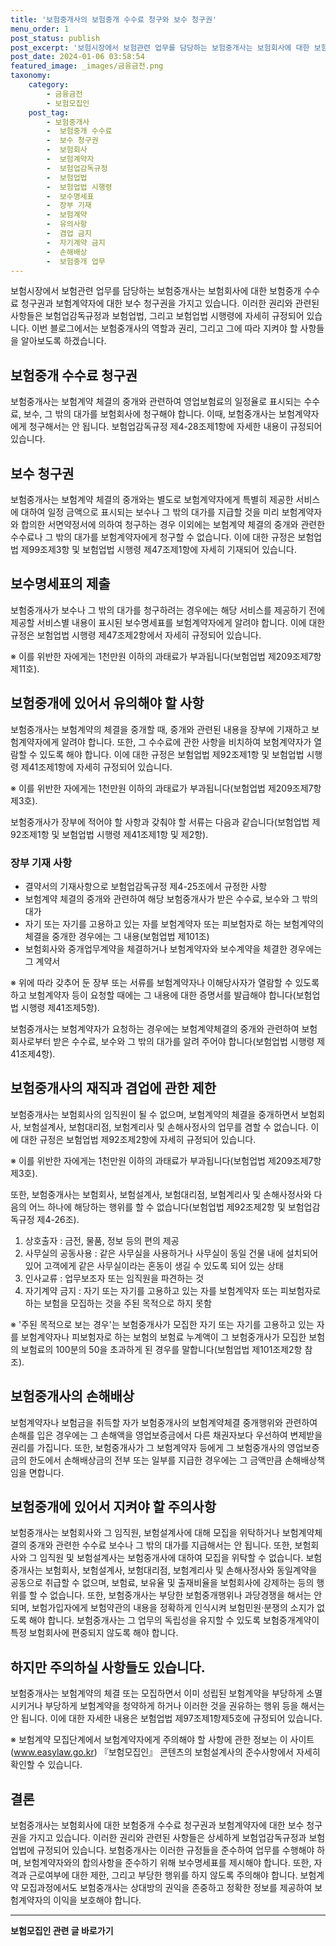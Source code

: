 ```yaml
---
title: '보험중개사의 보험중개 수수료 청구와 보수 청구권'
menu_order: 1
post_status: publish
post_excerpt: '보험시장에서 보험관련 업무를 담당하는 보험중개사는 보험회사에 대한 보험중개 수수료 청구권과 보험계약자에 대한 보수 청구권을 가지고 있습니다. 이러한 권리와 관련된 사항들은 보험업감독규정과 보험업법, 그리고 보험업법 시행령에 자세히 규정되어 있습니다. 이번 블로그에서는 보험중개사의 역할과 권리, 그리고 그에 따라 지켜야 할 사항들을 알아보도록 하겠습니다.'
post_date: 2024-01-06 03:58:54
featured_image: _images/금융금전.png
taxonomy:
    category:
        - 금융금전
        - 보험모집인
    post_tag:
        - 보험중개사
        -  보험중개 수수료
        -  보수 청구권
        -  보험회사
        -  보험계약자
        -  보험업감독규정
        -  보험업법
        -  보험업법 시행령
        -  보수명세표
        -  장부 기재
        -  보험계약
        -  유의사항
        -  겸업 금지
        -  자기계약 금지
        -  손해배상
        -  보험중개 업무
---
```



보험시장에서 보험관련 업무를 담당하는 보험중개사는 보험회사에 대한 보험중개 수수료 청구권과 보험계약자에 대한 보수 청구권을 가지고 있습니다. 이러한 권리와 관련된 사항들은 보험업감독규정과 보험업법, 그리고 보험업법 시행령에 자세히 규정되어 있습니다. 이번 블로그에서는 보험중개사의 역할과 권리, 그리고 그에 따라 지켜야 할 사항들을 알아보도록 하겠습니다.

## 보험중개 수수료 청구권

보험중개사는 보험계약 체결의 중개와 관련하여 영업보험료의 일정율로 표시되는 수수료, 보수, 그 밖의 대가를 보험회사에 청구해야 합니다. 이때, 보험중개사는 보험계약자에게 청구해서는 안 됩니다. 보험업감독규정 제4-28조제1항에 자세한 내용이 규정되어 있습니다.

## 보수 청구권

보험중개사는 보험계약 체결의 중개와는 별도로 보험계약자에게 특별히 제공한 서비스에 대하여 일정 금액으로 표시되는 보수나 그 밖의 대가를 지급할 것을 미리 보험계약자와 합의한 서면약정서에 의하여 청구하는 경우 이외에는 보험계약 체결의 중개와 관련한 수수료나 그 밖의 대가를 보험계약자에게 청구할 수 없습니다. 이에 대한 규정은 보험업법 제99조제3항 및 보험업법 시행령 제47조제1항에 자세히 기재되어 있습니다.

## 보수명세표의 제출

보험중개사가 보수나 그 밖의 대가를 청구하려는 경우에는 해당 서비스를 제공하기 전에 제공할 서비스별 내용이 표시된 보수명세표를 보험계약자에게 알려야 합니다. 이에 대한 규정은 보험업법 시행령 제47조제2항에서 자세히 규정되어 있습니다.

※ 이를 위반한 자에게는 1천만원 이하의 과태료가 부과됩니다(보험업법 제209조제7항제11호).

## 보험중개에 있어서 유의해야 할 사항

보험중개사는 보험계약의 체결을 중개할 때, 중개와 관련된 내용을 장부에 기재하고 보험계약자에게 알려야 합니다. 또한, 그 수수료에 관한 사항을 비치하여 보험계약자가 열람할 수 있도록 해야 합니다. 이에 대한 규정은 보험업법 제92조제1항 및 보험업법 시행령 제41조제1항에 자세히 규정되어 있습니다.

※ 이를 위반한 자에게는 1천만원 이하의 과태료가 부과됩니다(보험업법 제209조제7항제3호).

보험중개사가 장부에 적어야 할 사항과 갖춰야 할 서류는 다음과 같습니다(보험업법 제92조제1항 및 보험업법 시행령 제41조제1항 및 제2항).

### 장부 기재 사항

- 결약서의 기재사항으로 보험업감독규정 제4-25조에서 규정한 사항
- 보험계약 체결의 중개와 관련하여 해당 보험중개사가 받은 수수료, 보수와 그 밖의 대가
- 자기 또는 자기를 고용하고 있는 자를 보험계약자 또는 피보험자로 하는 보험계약의 체결을 중개한 경우에는 그 내용(보험업법 제101조)
- 보험회사와 중개업무계약을 체결하거나 보험계약자와 보수계약을 체결한 경우에는 그 계약서

※ 위에 따라 갖추어 둔 장부 또는 서류를 보험계약자나 이해당사자가 열람할 수 있도록 하고 보험계약자 등이 요청할 때에는 그 내용에 대한 증명서를 발급해야 합니다(보험업법 시행령 제41조제5항).

보험중개사는 보험계약자가 요청하는 경우에는 보험계약체결의 중개와 관련하여 보험회사로부터 받은 수수료, 보수와 그 밖의 대가를 알려 주어야 합니다(보험업법 시행령 제41조제4항).

## 보험중개사의 재직과 겸업에 관한 제한

보험중개사는 보험회사의 임직원이 될 수 없으며, 보험계약의 체결을 중개하면서 보험회사, 보험설계사, 보험대리점, 보험계리사 및 손해사정사의 업무를 겸할 수 없습니다. 이에 대한 규정은 보험업법 제92조제2항에 자세히 규정되어 있습니다.

※ 이를 위반한 자에게는 1천만원 이하의 과태료가 부과됩니다(보험업법 제209조제7항제3호).

또한, 보험중개사는 보험회사, 보험설계사, 보험대리점, 보험계리사 및 손해사정사와 다음의 어느 하나에 해당하는 행위를 할 수 없습니다(보험업법 제92조제2항 및 보험업감독규정 제4-26조).

1. 상호출자 : 금전, 물품, 정보 등의 편의 제공
2. 사무실의 공동사용 : 같은 사무실을 사용하거나 사무실이 동일 건물 내에 설치되어 있어 고객에게 같은 사무실이라는 혼동이 생길 수 있도록 되어 있는 상태
3. 인사교류 : 업무보조자 또는 임직원을 파견하는 것
4. 자기계약 금지 : 자기 또는 자기를 고용하고 있는 자를 보험계약자 또는 피보험자로 하는 보험을 모집하는 것을 주된 목적으로 하지 못함

※ '주된 목적으로 보는 경우'는 보험중개사가 모집한 자기 또는 자기를 고용하고 있는 자를 보험계약자나 피보험자로 하는 보험의 보험료 누계액이 그 보험중개사가 모집한 보험의 보험료의 100분의 50을 초과하게 된 경우를 말합니다(보험업법 제101조제2항 참조).

## 보험중개사의 손해배상

보험계약자나 보험금을 취득할 자가 보험중개사의 보험계약체결 중개행위와 관련하여 손해를 입은 경우에는 그 손해액을 영업보증금에서 다른 채권자보다 우선하여 변제받을 권리를 가집니다. 또한, 보험중개사가 그 보험계약자 등에게 그 보험중개사의 영업보증금의 한도에서 손해배상금의 전부 또는 일부를 지급한 경우에는 그 금액만큼 손해배상책임을 면합니다.

## 보험중개에 있어서 지켜야 할 주의사항

보험중개사는 보험회사와 그 임직원, 보험설계사에 대해 모집을 위탁하거나 보험계약체결의 중개와 관련한 수수료 보수나 그 밖의 대가를 지급해서는 안 됩니다. 또한, 보험회사와 그 임직원 및 보험설계사는 보험중개사에 대하여 모집을 위탁할 수 없습니다. 보험중개사는 보험회사, 보험설계사, 보험대리점, 보험계리사 및 손해사정사와 동일계약을 공동으로 취급할 수 없으며, 보험료, 보유율 및 출재비율을 보험회사에 강제하는 등의 행위를 할 수 없습니다. 또한, 보험중개사는 부당한 보험중개행위나 과당경쟁을 해서는 안 되며, 보험가입자에게 보험약관의 내용을 정확하게 인식시켜 보험민원·분쟁의 소지가 없도록 해야 합니다. 보험중개사는 그 업무의 독립성을 유지할 수 있도록 보험중개계약이 특정 보험회사에 편중되지 않도록 해야 합니다.

## 하지만 주의하실 사항들도 있습니다.

보험중개사는 보험계약의 체결 또는 모집하면서 이미 성립된 보험계약을 부당하게 소멸시키거나 부당하게 보험계약을 청약하게 하거나 이러한 것을 권유하는 행위 등을 해서는 안 됩니다. 이에 대한 자세한 내용은 보험업법 제97조제1항제5호에 규정되어 있습니다.

※ 보험계약 모집단계에서 보험계약자에게 주의해야 할 사항에 관한 정보는 이 사이트(www.easylaw.go.kr) 『보험모집인』 콘텐츠의 보험설계사의 준수사항에서 자세히 확인할 수 있습니다.

## 결론
보험중개사는 보험회사에 대한 보험중개 수수료 청구권과 보험계약자에 대한 보수 청구권을 가지고 있습니다. 이러한 권리와 관련된 사항들은 상세하게 보험업감독규정과 보험업법에 규정되어 있습니다. 보험중개사는 이러한 규정들을 준수하여 업무를 수행해야 하며, 보험계약자와의 합의사항을 준수하기 위해 보수명세표를 제시해야 합니다. 또한, 자격과 근로여부에 대한 제한, 그리고 부당한 행위를 하지 않도록 주의해야 합니다. 보험계약 모집과정에서도 보험중개사는 상대방의 권익을 존중하고 정확한 정보를 제공하여 보험계약자의 이익을 보호해야 합니다.
<!-- wp:separator -->
<hr class="wp-block-separator has-alpha-channel-opacity"/>
<!-- /wp:separator -->

<!-- wp:group {"backgroundColor":"base","layout":{"type":"constrained"}} -->
<div class="wp-block-group has-base-background-color has-background"><!-- wp:paragraph {"align":"center","fontSize":"medium"} -->
<p class="has-text-align-center has-large-font-size"><strong>보험모집인 관련 글 바로가기</strong></p>
<!-- /wp:paragraph -->


<!-- wp:latest-posts
{"categories":[{"id":15486,"count":19,"description":"","link":"https://uknowlaw.com/category/%eb%b3%b4%ed%97%98%eb%aa%a8%ec%a7%91%ec%9d%b8/","name":"보험모집인","slug":"보험모집인","taxonomy":"category","parent":0,"meta":[],"_links":{"self":[{"href":"https://uknowlaw.com/wp-json/wp/v2/categories/15486"}],"collection":[{"href":"https://uknowlaw.com/wp-json/wp/v2/categories"}],"about":[{"href":"https://uknowlaw.com/wp-json/wp/v2/taxonomies/category"}],"wp:post_type":[{"href":"https://uknowlaw.com/wp-json/wp/v2/posts?categories=15486"}],"curies":[{"name":"wp","href":"https://api.w.org/{rel}","templated":true}]}}],"postsToShow":100,"excerptLength":28,"postLayout":"grid","columns":2,"featuredImageAlign":"left","featuredImageSizeSlug":"large","fontSize":"small"} /--></div>
<!-- /wp:group -->